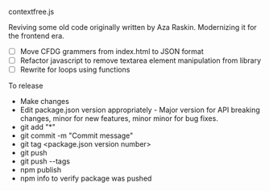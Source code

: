 contextfree.js

Reviving some old code originally written by Aza Raskin.  Modernizing it for the frontend era.

- [ ] Move CFDG grammers from index.html to JSON format
- [ ] Refactor javascript to remove textarea element manipulation from library
- [ ] Rewrite for loops using functions

To release

- Make changes
- Edit package.json version appropriately - Major version for API breaking changes, minor for new features, minor minor for bug fixes.
- git add "*"
- git commit -m "Commit message"
- git tag <package.json version number>
- git push
- git push --tags
- npm publish
- npm info <cdfg> to verify package was pushed

